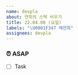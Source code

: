 ```yaml
---
name: devpla
about: 연희의 스택 비우기
title: 22.04.00 (요일)
labels: "\U0001F347 채연희"
assignees: devpla
---
```


### ⏰ ASAP

- [ ] Task

